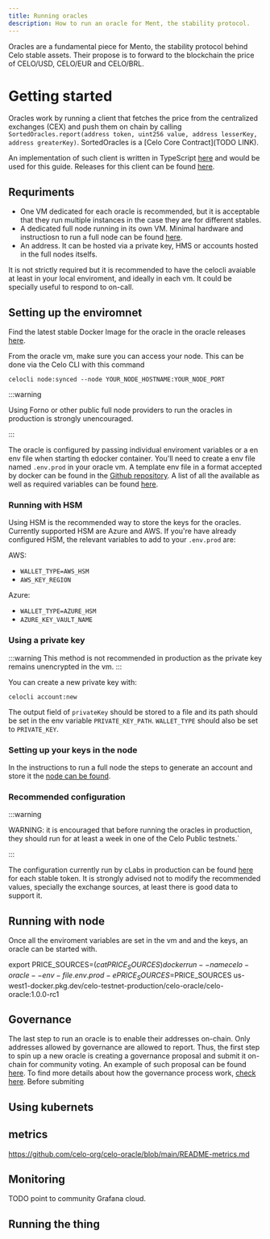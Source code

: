 ```yaml
---
title: Running oracles
description: How to run an oracle for Ment, the stability protocol.
---
```


Oracles are a fundamental piece for Mento, the stability protocol behind Celo stable assets. Their propose is to forward to the blockchain the price of CELO/USD, CELO/EUR and CELO/BRL.

# Getting started

Oracles work by running a client that fetches the price from the centralized exchanges (CEX) and push them on chain by calling `SortedOracles.report(address token, uint256 value, address lesserKey, address greaterKey)`. SortedOracles is a [Celo Core Contract](TODO LINK).

An implementation of such client is written in TypeScript [here](https://github.com/celo-org/celo-oracle) and would be used for this guide. Releases for this client can be found [here](https://github.com/celo-org/celo-oracle/releases).

## Requriments
* One VM dedicated for each oracle is recommended, but it is acceptable that they run multiple instances in the case they are for different stables.
* A dedicated full node running in its own VM. Minimal hardware and instructiosn to run a full node can be found [here](https://docs.celo.org/getting-started/mainnet/running-a-full-node-in-mainnet#:~:text=Full%20nodes%20play%20a%20special,other%20full%20nodes%20and%20validators.).
* An address. It can be hosted via a private key, HMS or accounts hosted in the full nodes itselfs.

It is not strictly required but it is recommended to have the celocli avaiable at least in your local enviroment, and ideally in each vm. It could be specially useful to respond to on-call.


## Setting up the enviromnet

Find the latest stable Docker Image for the oracle in the oracle releases [here](https://github.com/celo-org/celo-oracle/releases).

From the oracle vm, make sure you can access your node. This can be done via the Celo CLI with this command

`celocli node:synced --node YOUR_NODE_HOSTNAME:YOUR_NODE_PORT`

:::warning

Using Forno or other public full node providers to run the oracles in production is strongly unencouraged.

:::

The oracle is configured by passing individual enviroment variables or a en env file when starting th edocker container. You'll need to create a env file named `.env.prod` in your oracle vm. A template env file in a format accepted by docker can be found in the [Github repository](TODO). A list of all the available as well as required variables can be found [here](https://github.com/celo-org/celo-oracle/blob/main/README-config.md).

### Running with HSM

Using HSM is the recommended way to store the keys for the oracles. Currently supported HSM are Azure and AWS. If you're have already configured HSM, the relevant variables to add to your `.env.prod` are:

AWS:
* `WALLET_TYPE=AWS_HSM`
* `AWS_KEY_REGION`

Azure:
* `WALLET_TYPE=AZURE_HSM`
* `AZURE_KEY_VAULT_NAME`

### Using a private key

:::warning
This method is not recommended in production as the private key remains unencrypted in the vm.
:::

You can create a new private key with:

`celocli account:new`

The output field of `privateKey` should be stored to a file and its path should be set in the env variable `PRIVATE_KEY_PATH`. `WALLET_TYPE` should also be set to `PRIVATE_KEY`.


### Setting up your keys in the node

In the instructions to run a full node the steps to generate an account and store it the [node can be found](https://docs.celo.org/getting-started/mainnet/running-a-full-node-in-mainnet#create-an-account-and-get-its-address).

### Recommended configuration

:::warning

WARNING: it is encouraged that before running the oracles in production, they should run for at least a week in one of the Celo Public testnets.`

:::

The configuration currently run by cLabs in production can be found [here](https://github.com/celo-org/celo-monorepo/tree/master/packages/helm-charts/oracle) for each stable token. It is strongly advised not to modify the recommended values, specially the exchange sources, at least there is good data to support it.


## Running with node

Once all the enviroment variables are set in the vm and and the keys, an oracle can be started with.

export PRICE_SOURCES=$(cat PRICE_SOURCES)
docker run --name celo-oracle --env-file .env.prod -e PRICE_SOURCES=$PRICE_SOURCES us-west1-docker.pkg.dev/celo-testnet-production/celo-oracle/celo-oracle:1.0.0-rc1


## Governance

The last step to run an oracle is to enable their addresses on-chain. Only addresses allowed by governance are allowed to report. Thus, the first step to spin up a new oracle is creating a governance proposal and submit it on-chain for community voting. An example of such proposal can be found [here](TODO). To find more details about how the governance process work, [check here](TODO). Before submiting 

## Using kubernets

## metrics
https://github.com/celo-org/celo-oracle/blob/main/README-metrics.md

## Monitoring

TODO point to community Grafana cloud.



## Running the thing
